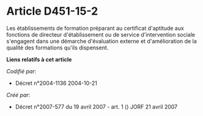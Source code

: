 # Article D451-15-2

Les établissements de formation préparant au certificat d'aptitude aux fonctions de directeur d'établissement ou de service
d'intervention sociale s'engagent dans une démarche d'évaluation externe et d'amélioration de la qualité des formations
qu'ils dispensent.

**Liens relatifs à cet article**

_Codifié par_:

  - Décret n°2004-1136 2004-10-21

_Créé par_:

  - Décret n°2007-577 du 19 avril 2007 - art. 1 () JORF 21 avril 2007
